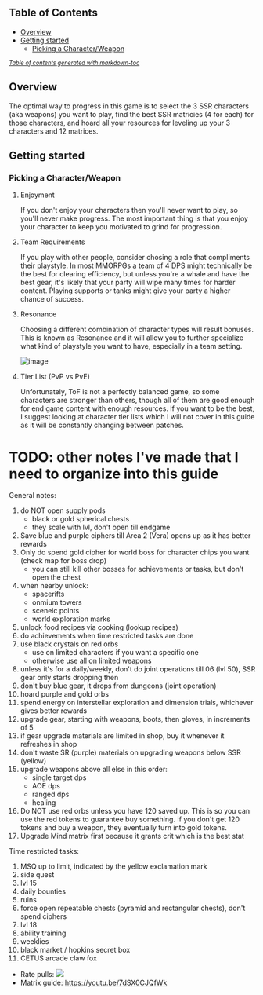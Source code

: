 ## Table of Contents

  * [Overview](#overview)
  * [Getting started](#getting-started)
    + [Picking a Character/Weapon](#picking-a-character-weapon)

<small><i><a href='http://ecotrust-canada.github.io/markdown-toc/'>Table of contents generated with markdown-toc</a></i></small>

## Overview

The optimal way to progress in this game is to select the 3 SSR characters (aka weapons) you want to play, find the best SSR matricies (4 for each) for those characters, and hoard all your resources for leveling up your 3 characters and 12 matrices.

## Getting started

### Picking a Character/Weapon

1. Enjoyment

    If you don't enjoy your characters then you'll never want to play, so you'll never make progress. The most important thing is that you enjoy your character to keep you motivated to grind for progression.    

1. Team Requirements

    If you play with other people, consider chosing a role that compliments their playstyle. In most MMORPGs a team of 4 DPS might technically be the best for clearing efficiency, but unless you're a whale and have the best gear, it's likely that your party will wipe many times for harder content. Playing supports or tanks might give your party a higher chance of success.

1. Resonance

    Choosing a different combination of character types will result bonuses. This is known as Resonance and it will allow you to further specialize what kind of playstyle you want to have, especially in a team setting.

    ![image](https://user-images.githubusercontent.com/19635286/183746466-0ee5d3b3-bef4-42ce-bede-3cb684548311.png)

1. Tier List (PvP vs PvE)

    Unfortunately, ToF is not a perfectly balanced game, so some characters are stronger than others, though all of them are good enough for end game content with enough resources. If you want to be the best, I suggest looking at character tier lists which I will not cover in this guide as it will be constantly changing between patches.

# TODO: other notes I've made that I need to organize into this guide

General notes:
1. do NOT open supply pods
    - black or gold spherical chests
    - they scale with lvl, don't open till endgame
2. Save blue and purple ciphers till Area 2 (Vera) opens up as it has better rewards
3. Only do spend gold cipher for world boss for character chips you want (check map for boss drop)
    - you can still kill other bosses for achievements or tasks, but don't open the chest
2. when nearby unlock:
    - spacerifts
    - onmium towers
    - sceneic points
    - world exploration marks
3. unlock food recipes via cooking (lookup recipes)
4. do achievements when time restricted tasks are done
5. use black crystals on red orbs
    - use on limited characters if you want a specific one
    - otherwise use all on limited weapons
6. unless it's for a daily/weekly, don't do joint operations till 06 (lvl 50), SSR gear only starts dropping then
7. don't buy blue gear, it drops from dungeons (joint operation)
8. hoard purple and gold orbs
9. spend energy on interstellar exploration and dimension trials, whichever gives better rewards
10. upgrade gear, starting with weapons, boots, then gloves, in increments of 5
11. if gear upgrade materials are limited in shop, buy it whenever it refreshes in shop
12. don't waste SR (purple) materials on upgrading weapons below SSR (yellow)
12. upgrade weapons above all else in this order:
    - single target dps
    - AOE dps
    - ranged dps
    - healing
13. Do NOT use red orbs unless you have 120 saved up. This is so you can use the red tokens to guarantee buy something. If you don't get 120 tokens and buy a weapon, they eventually turn into gold tokens.
14. Upgrade Mind matrix first because it grants crit which is the best stat

Time restricted tasks:
1. MSQ up to limit, indicated by the yellow exclamation mark
2. side quest
3. lvl 15
4. daily bounties
5. ruins
6. force open repeatable chests (pyramid and rectangular chests), don't spend ciphers
7. lvl 18
8. ability training
9. weeklies
10. black market / hopkins secret box
11. CETUS arcade claw fox

- Rate pulls: ![](https://user-images.githubusercontent.com/19635286/183746175-a530ffaf-1d7c-4f6f-bc82-fbac7bcc8cd5.png)
- Matrix guide: https://youtu.be/7dSX0CJQfWk
